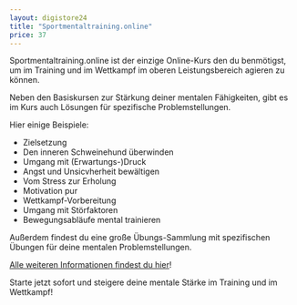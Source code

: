 ```yaml
---
layout: digistore24
title: "Sportmentaltraining.online"
price: 37
---
```

<p>Sportmentaltraining.online ist der einzige Online-Kurs den du benm&#xF6;tigst, um im Training und im Wettkampf im oberen Leistungsbereich agieren zu k&#xF6;nnen.</p>
<p>Neben den Basiskursen zur St&#xE4;rkung deiner mentalen F&#xE4;higkeiten, gibt es im Kurs auch L&#xF6;sungen f&#xFC;r spezifische Problemstellungen.</p>
<p>Hier einige Beispiele:</p>
<ul><li>Zielsetzung</li>
<li>Den inneren Schweinehund &#xFC;berwinden</li>
<li>Umgang mit (Erwartungs-)Druck</li>
<li>Angst und Unsicvherheit bew&#xE4;ltigen</li>
<li>Vom Stress zur Erholung</li>
<li>Motivation pur</li>
<li>Wettkampf-Vorbereitung</li>
<li>Umgang mit St&#xF6;rfaktoren</li>
<li>Bewegungsabl&#xE4;ufe mental trainieren</li>
</ul><p>Au&#xDF;erdem findest du eine gro&#xDF;e &#xDC;bungs-Sammlung mit spezifischen &#xDC;bungen f&#xFC;r deine mentalen Problemstellungen.</p>
<p><a href="http://sportmentaltraining.online">Alle weiteren Informationen findest du hier</a>!</p>
<p>Starte jetzt sofort und steigere deine mentale St&#xE4;rke im Training und im Wettkampf!</p>